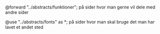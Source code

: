 @forward "../abstracts/funktioner";
på sider hvor man gerne vil dele med andre sider

@use "../abstracts/fonts" as \*;
på sider hvor man skal bruge det man har lavet et andet sted
